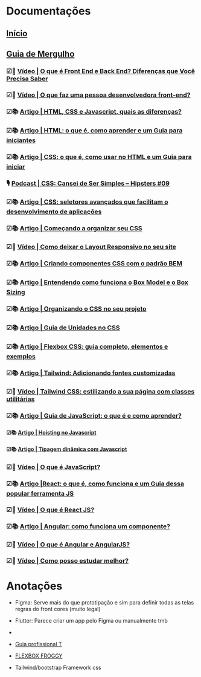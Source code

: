 # Documentações

## [Início](https://cursos.alura.com.br/imersao?utm_campaign=%5BAlura%20B2C%5D%20Libera%C3%A7%C3%A3o%20do%20curso%20-%20Front-end&utm_medium=email&_hsmi=289345084&_hsenc=p2ANqtz-8cWK80Yq6_U1o7EwDQ0TsfXCSDUNutk1wloB4apMTWW-eKFYgHOn2-MLtPQABPREGNN_4AbxOHsdjjTWnePGrGHrLHImh1Gl09OH0_5im9Tc6WoE8&utm_content=289345084&utm_source=hs_automation)

## [Guia de Mergulho](https://grupoalura.notion.site/Imers-o-Front-End-Guia-de-Mergulho-53f23a8a959e43608524e08b22c585b9)

### &#9745;🎥 [Vídeo | O que é Front End e Back End? Diferenças que Você Precisa Saber](https://www.youtube.com/watch?v=LDU4BCSxPp4)

### &#9745;🎥 [Vídeo | O que faz uma pessoa desenvolvedora front-end?](https://www.youtube.com/watch?v=ZY3-MFxVdEw)

### &#9745;📚 [Artigo | HTML, CSS e Javascript, quais as diferenças?](https://www.alura.com.br/artigos/html-css-e-js-definicoes)

### &#9745;📚 [Artigo | HTML: o que é, como aprender e um Guia para iniciantes](https://www.alura.com.br/artigos/html)

### &#9745;📚 [Artigo | CSS: o que é, como usar no HTML e um Guia para iniciar](https://www.alura.com.br/artigos/css)

### 🎙️ [Podcast | CSS: Cansei de Ser Simples – Hipsters #09](https://www.hipsters.tech/css-cansei-de-ser-simples-hipsters-09/)

### &#9745;📚 [Artigo | CSS: seletores avançados que facilitam o desenvolvimento de aplicações](https://www.alura.com.br/artigos/css-seletores-avancados-aplicacoes-web)

### &#9745;📚 [Artigo | Começando a organizar seu CSS](https://www.alura.com.br/artigos/comecando-a-organizar-seu-css)

### &#9745;🎥 [Vídeo | Como deixar o Layout Responsivo no seu site](https://www.youtube.com/watch?v=kyFiT4ofMwk)

### &#9745;📚 [Artigo | Criando componentes CSS com o padrão BEM](https://www.alura.com.br/artigos/criando-componentes-css-com-padrao-bem)

### &#9745;📚 [Artigo | Entendendo como funciona o Box Model e o Box Sizing](https://www.alura.com.br/artigos/entendendo-como-funciona-box-model-e-o-box-sizing)

### &#9745;📚 [Artigo | Organizando o CSS no seu projeto](https://www.alura.com.br/artigos/organizando-o-css-no-seu-projeto)

### &#9745;📚 [Artigo | Guia de Unidades no CSS](https://www.alura.com.br/artigos/guia-de-unidades-no-css)

### &#9745;📚 [Artigo | Flexbox CSS: guia completo, elementos e exemplos](https://www.alura.com.br/artigos/css-guia-do-flexbox)

### &#9745;📚 [Artigo | Tailwind: Adicionando fontes customizadas](https://www.alura.com.br/artigos/tailwind-adicionando-fontes-customizadas)

### &#9745;🎥 [Vídeo | Tailwind CSS: estilizando a sua página com classes utilitárias](https://www.alura.com.br/conteudo/tailwind-css-estilizando-pagina-classes-utilitarias)

### &#9745;📚 [Artigo | Guia de JavaScript: o que é e como aprender?](https://www.alura.com.br/artigos/javascript)

#### &#9745;📚 [Artigo | Hoisting no Javascript](https://www.alura.com.br/artigos/hoisting-no-javascript)

#### &#9745;📚 [Artigo | Tipagem dinâmica com Javascript](https://www.alura.com.br/artigos/tipagem-dinamica-com-javascript)

### &#9745;🎥 [Vídeo | O que é JavaScript?](https://www.youtube.com/watch?v=NaVSbnnV75Q&t=1s)

### &#9745;📚 [Artigo |React: o que é, como funciona e um Guia dessa popular ferramenta JS](https://www.alura.com.br/artigos/react-js)

### &#9745;🎥 [Vídeo | O que é React JS?](https://www.youtube.com/watch?v=6IuQUgeDPg0)

### &#9745;📚 [Artigo | Angular: como funciona um componente?](https://www.alura.com.br/artigos/angular-como-funciona-um-componente)

### &#9745;🎥 [Vídeo | O que é Angular e AngularJS?](https://www.youtube.com/watch?v=LFlNU30u7d8)

### &#9745;🎥 [Vídeo | Como posso estudar melhor?](https://www.youtube.com/watch?v=Is6c9KSGCbk)

# Anotações

- Figma: Serve mais do que prototipação e sim para definir todas as telas regras do front cores (muito legal)
- Flutter: Parece criar um app pelo Figma ou manualmente tmb
-
- [Guia profissional T](https://techguide.sh/)
- [FLEXBOX FROGGY](https://flexboxfroggy.com/)

- Tailwind/bootstrap Framework css
